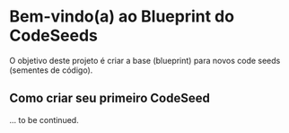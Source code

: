 # Bem-vindo(a) ao Blueprint do CodeSeeds

O objetivo deste projeto é criar a base (blueprint) para novos code seeds (sementes de código).

## Como criar seu primeiro CodeSeed

... to be continued.